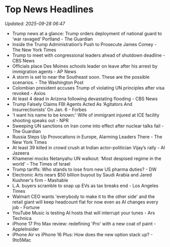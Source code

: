 # Top News Headlines

_Updated: 2025-09-28 06:47_

- Trump news at a glance: Trump orders deployment of national guard to ‘war ravaged’ Portland - The Guardian
- Inside the Trump Administration’s Push to Prosecute James Comey - The New York Times
- Trump to meet with congressional leaders ahead of shutdown deadline - CBS News
- Officials place Des Moines schools leader on leave after his arrest by immigration agents - AP News
- A storm is set to near the Southeast soon. These are the possible scenarios. - The Washington Post
- Colombian president accuses Trump of violating UN principles after visa revoked - Axios
- At least 4 dead in Arizona following devastating flooding - CBS News
- Trump Falsely Claims FBI Agents Acted As ‘Agitators And Insurrectionists’ On Jan. 6 - Forbes
- 'I want his name to be known:' Wife of immigrant injured at ICE facility shooting speaks out - NPR
- Sweeping UN sanctions on Iran come into effect after nuclear talks fail - The Guardian
- Russia Steps Up Provocations in Europe, Alarming Leaders There - The New York Times
- At least 39 killed in crowd crush at Indian actor-politician Vijay’s rally - Al Jazeera
- Khamenei mocks Netanyahu UN walkout: ‘Most despised regime in the world’ - The Times of Israel
- Trump tariffs: Who stands to lose from new US pharma duties? - DW
- Electronic Arts nears $50 billion buyout by Saudi Arabia and Jared Kushner's firm - Mashable
- L.A. buyers scramble to snap up EVs as tax breaks end - Los Angeles Times
- Walmart CEO wants 'everybody to make it to the other side' and the retail giant will keep headcount flat for now even as AI changes every job - Fortune
- YouTube Music is testing AI hosts that will interrupt your tunes - Ars Technica
- iPhone 17 Pro Max review: redefining 'Pro' with a new coat of paint - AppleInsider
- iPhone Air vs iPhone 16 Plus: How does the new option stack up? - 9to5Mac